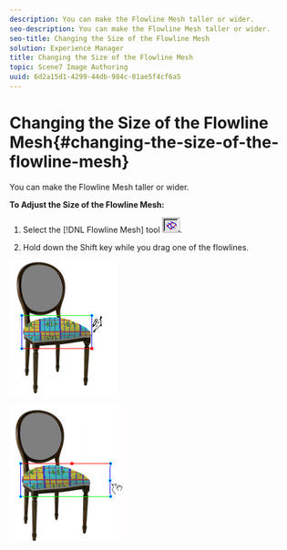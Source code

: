 ```yaml
---
description: You can make the Flowline Mesh taller or wider.
seo-description: You can make the Flowline Mesh taller or wider.
seo-title: Changing the Size of the Flowline Mesh
solution: Experience Manager
title: Changing the Size of the Flowline Mesh
topic: Scene7 Image Authoring
uuid: 6d2a15d1-4299-44db-984c-81ae5f4cf6a5
---
```


# Changing the Size of the Flowline Mesh{#changing-the-size-of-the-flowline-mesh}

You can make the Flowline Mesh taller or wider.

 **To Adjust the Size of the Flowline Mesh:**

1. Select the [!DNL Flowline Mesh] tool ![](assets/flowline_button.png). 

1. Hold down the Shift key while you drag one of the flowlines.

![](assets/chg_size.png)

![](assets/chg_size2.png)

